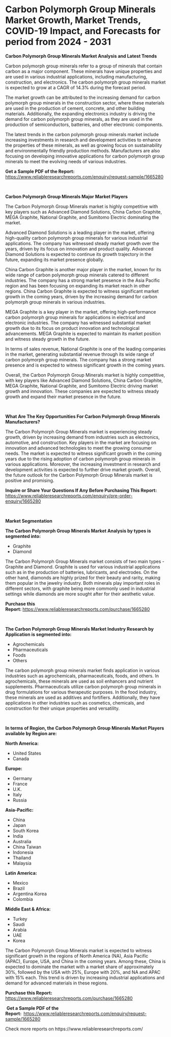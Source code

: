 <p><h1>Carbon Polymorph Group Minerals Market Growth, Market Trends, COVID-19 Impact, and Forecasts for period from 2024 - 2031</h1></p><p><strong>Carbon Polymorph Group Minerals Market Analysis and Latest Trends</strong></p>
<p><p>Carbon polymorph group minerals refer to a group of minerals that contain carbon as a major component. These minerals have unique properties and are used in various industrial applications, including manufacturing, construction, and electronics. The carbon polymorph group minerals market is expected to grow at a CAGR of 14.3% during the forecast period.</p><p>The market growth can be attributed to the increasing demand for carbon polymorph group minerals in the construction sector, where these materials are used in the production of cement, concrete, and other building materials. Additionally, the expanding electronics industry is driving the demand for carbon polymorph group minerals, as they are used in the production of semiconductors, batteries, and other electronic components.</p><p>The latest trends in the carbon polymorph group minerals market include increasing investments in research and development activities to enhance the properties of these minerals, as well as growing focus on sustainability and environmentally friendly production methods. Manufacturers are also focusing on developing innovative applications for carbon polymorph group minerals to meet the evolving needs of various industries.</p></p>
<p><strong>Get a Sample PDF of the Report:&nbsp;</strong> <a href="https://www.reliableresearchreports.com/enquiry/request-sample/1665280">https://www.reliableresearchreports.com/enquiry/request-sample/1665280</a></p>
<p>&nbsp;</p>
<p><strong>Carbon Polymorph Group Minerals Major Market Players</strong></p>
<p><p>The Carbon Polymorph Group Minerals market is highly competitive with key players such as Advanced Diamond Solutions, China Carbon Graphite, MEGA Graphite, National Graphite, and Sumitomo Electric dominating the market. </p><p>Advanced Diamond Solutions is a leading player in the market, offering high-quality carbon polymorph group minerals for various industrial applications. The company has witnessed steady market growth over the years, driven by its focus on innovation and product quality. Advanced Diamond Solutions is expected to continue its growth trajectory in the future, expanding its market presence globally.</p><p>China Carbon Graphite is another major player in the market, known for its wide range of carbon polymorph group minerals catered to different industries. The company has a strong market presence in the Asia Pacific region and has been focusing on expanding its market reach in other regions. China Carbon Graphite is expected to witness significant market growth in the coming years, driven by the increasing demand for carbon polymorph group minerals in various industries.</p><p>MEGA Graphite is a key player in the market, offering high-performance carbon polymorph group minerals for applications in electrical and electronic industries. The company has witnessed substantial market growth due to its focus on product innovation and technological advancements. MEGA Graphite is expected to maintain its market position and witness steady growth in the future.</p><p>In terms of sales revenue, National Graphite is one of the leading companies in the market, generating substantial revenue through its wide range of carbon polymorph group minerals. The company has a strong market presence and is expected to witness significant growth in the coming years.</p><p>Overall, the Carbon Polymorph Group Minerals market is highly competitive, with key players like Advanced Diamond Solutions, China Carbon Graphite, MEGA Graphite, National Graphite, and Sumitomo Electric driving market growth and innovation. These companies are expected to witness steady growth and expand their market presence in the future.</p></p>
<p>&nbsp;</p>
<p><strong>What Are The Key Opportunities For Carbon Polymorph Group Minerals Manufacturers?</strong></p>
<p><p>The Carbon Polymorph Group Minerals market is experiencing steady growth, driven by increasing demand from industries such as electronics, automotive, and construction. Key players in the market are focusing on innovation and advanced technologies to meet the growing consumer needs. The market is expected to witness significant growth in the coming years due to the rising adoption of carbon polymorph group minerals in various applications. Moreover, the increasing investment in research and development activities is expected to further drive market growth. Overall, the future outlook for the Carbon Polymorph Group Minerals market is positive and promising.</p></p>
<p><strong>Inquire or Share Your Questions If Any Before Purchasing This Report:</strong> <a href="https://www.reliableresearchreports.com/enquiry/pre-order-enquiry/1665280">https://www.reliableresearchreports.com/enquiry/pre-order-enquiry/1665280</a></p>
<p>&nbsp;</p>
<p><strong>Market Segmentation</strong></p>
<p><strong>The Carbon Polymorph Group Minerals Market Analysis by types is segmented into:</strong></p>
<p><ul><li>Graphite</li><li>Diamond</li></ul></p>
<p><p>The Carbon Polymorph Group Minerals market consists of two main types - Graphite and Diamond. Graphite is used for various industrial applications such as in the production of batteries, lubricants, and electrodes. On the other hand, diamonds are highly prized for their beauty and rarity, making them popular in the jewelry industry. Both minerals play important roles in different sectors, with graphite being more commonly used in industrial settings while diamonds are more sought after for their aesthetic value.</p></p>
<p><strong>Purchase this Report:&nbsp;</strong><a href="https://www.reliableresearchreports.com/purchase/1665280">https://www.reliableresearchreports.com/purchase/1665280</a></p>
<p>&nbsp;</p>
<p><strong>The Carbon Polymorph Group Minerals Market Industry Research by Application is segmented into:</strong></p>
<p><ul><li>Agrochemicals</li><li>Pharmaceuticals</li><li>Foods</li><li>Others</li></ul></p>
<p><p>The carbon polymorph group minerals market finds application in various industries such as agrochemicals, pharmaceuticals, foods, and others. In agrochemicals, these minerals are used as soil enhancers and nutrient supplements. Pharmaceuticals utilize carbon polymorph group minerals in drug formulations for various therapeutic purposes. In the food industry, these minerals are used as additives and fortifiers. Additionally, they have applications in other industries such as cosmetics, chemicals, and construction for their unique properties and versatility.</p></p>
<p>&nbsp;</p>
<p><strong>In terms of Region, the Carbon Polymorph Group Minerals Market Players available by Region are:</strong></p>
<p>
    <p> <strong> North America: </strong>
        <ul>
            <li>United States</li>
            <li>Canada</li>
        </ul>
        </p> 
    <p> <strong> Europe: </strong>
        <ul>
            <li>Germany</li>
            <li>France</li>
            <li>U.K.</li>
            <li>Italy</li>
            <li>Russia</li>
        </ul>
        </p> 
    <p> <strong> Asia-Pacific: </strong>
        <ul>
            <li>China</li>
            <li>Japan</li>
            <li>South Korea</li>
            <li>India</li>
            <li>Australia</li>
            <li>China Taiwan</li>
            <li>Indonesia</li>
            <li>Thailand</li>
            <li>Malaysia</li>
        </ul>
        </p> 
    <p> <strong> Latin America: </strong>
        <ul>
            <li>Mexico</li>
            <li>Brazil</li>
            <li>Argentina Korea</li>
            <li>Colombia</li>
        </ul>
        </p> 
    <p> <strong> Middle East & Africa: </strong>
        <ul>
            <li>Turkey</li>
            <li>Saudi</li>
            <li>Arabia</li>
            <li>UAE</li>
            <li>Korea</li>
        </ul>
    </p>
    </p>
<p><p>The Carbon Polymorph Group Minerals market is expected to witness significant growth in the regions of North America (NA), Asia Pacific (APAC), Europe, USA, and China in the coming years. Among these, China is expected to dominate the market with a market share of approximately 30%, followed by the USA with 25%, Europe with 20%, and NA and APAC with 15% each. This trend is driven by increasing industrial applications and demand for advanced materials in these regions.</p></p>
<p><strong>Purchase this Report: </strong><a href="https://www.reliableresearchreports.com/purchase/1665280">https://www.reliableresearchreports.com/purchase/1665280</a></p>
<p>&nbsp;<strong>Get a Sample PDF of the Report:&nbsp;&nbsp;</strong><a href="https://www.reliableresearchreports.com/enquiry/request-sample/1665280">https://www.reliableresearchreports.com/enquiry/request-sample/1665280</a></p>
<p><strong></strong></p>
<p>Check more reports on https://www.reliableresearchreports.com/</p>